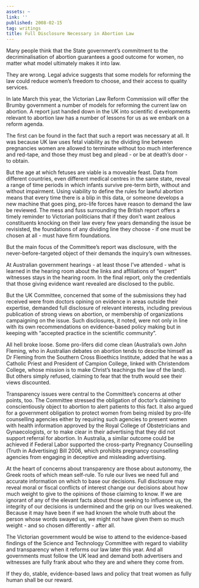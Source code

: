```yaml
---
assets: ~
link: ''
published: 2008-02-15
tag: writings
title: Full Disclosure Necessary in Abortion Law
---
```

Many people think that the State government’s commitment to the
decriminalisation of abortion guarantees a good outcome for women, no
matter what model ultimately makes it into law.

They are wrong. Legal advice suggests that some models for reforming the
law could reduce women’s freedom to choose, and their access to quality
services.

In late March this year, the Victorian Law Reform Commission will offer
the Brumby government a number of models for reforming the current law
on abortion. A report just handed down in the UK into scientific d
evelopments relevant to abortion law has a number of lessons for us as
we embark on a reform agenda.

The first can be found in the fact that such a report was necessary at
all. It was because UK law uses fetal viability as the dividing line
between pregnancies women are allowed to terminate without too much
interference and red-tape, and those they must beg and plead - or be at
death’s door - to obtain.

But the age at which fetuses are viable is a moveable feast. Data from
different countries, even different medical centres in the same state,
reveal a range of time periods in which infants survive pre-term birth,
without and without impairment. Using viability to define the rules for
lawful abortion means that every time there is a blip in this data, or
someone develops a new machine that goes ping, pro-life forces have
reason to demand the law be reviewed. The mess and fuss surrounding the
British report offers a timely reminder to Victorian politicians that if
they don’t want zealous constituents knocking on their law every few
years demanding the issue be revisisted, the foundations of any dividing
line they choose - if one must be chosen at all - must have firm
foundations.

But the main focus of the Committee’s report was disclosure, with the
never-before-targeted object of their demands the inquiry’s own
witnesses.

At Australian government hearings - at least those I’ve attended - what
is learned in the hearing room about the links and affiliations of
“expert” witnesses stays in the hearing room. In the final report, only
the credentials that those giving evidence want revealed are disclosed
to the public.

But the UK Committee, concerned that some of the submissions they had
received were from doctors opining on evidence in areas outside their
expertise, demanded full disclosure of relevant interests, including
previous publication of strong views on abortion, or membership of
organizations campaigning on the issue. Such disclosures, it noted, were
not only in line with its own recommendations on evidence-based policy
making but in keeping with “accepted practice in the scientific
community”.

All hell broke loose. Some pro-lifers did come clean (Australia’s own
John Fleming, who in Australian debates on abortion tends to describe
himself as Dr Fleming from the Southern Cross Bioethics Institute, added
that he was a Catholic Priest and President of Campion College, linked
with Christendom College, whose mission is to make Christ’s teachings
the law of the land). But others simply refused, claiming to fear that
the truth would see their views discounted.

Transparency issues were central to the Committee’s concerns at other
points, too. The Committee stressed the obligation of doctor’s claiming
to conscientiously object to abortion to alert patients to this fact. It
also argued for a government obligation to protect women from being
misled by pro-life counselling agencies either by requiring such
agencies to present women with health information approved by the Royal
College of Obstetricians and Gynaecologists, or to make clear in their
advertising that they did not support referral for abortion. In
Australia, a similar outcome could be achieved if Federal Labor
supported the cross-party Pregnancy Counselling (Truth in Advertising)
Bill 2006, which prohibits pregnancy counselling agencies from engaging
in deceptive and misleading advertising.

At the heart of concerns about transparency are those about autonomy,
the Greek roots of which mean self-rule. To rule our lives we need full
and accurate information on which to base our decisions. Full disclosure
may reveal moral or fiscal conflicts of interest change our decisions
about how much weight to give to the opinions of those claiming to know.
If we are ignorant of any of the elevant facts about those seeking to
influence us, the integrity of our decisions is undermined and the grip
on our lives weakened. Because it may have been if we had known the
whole truth about the person whose words swayed us, we might not have
given them so much weight - and so chosen differently - after all.

The Victorian government would be wise to attend to the evidence-based
findings of the Science and Technology Committee with regard to
viability and transparency when it reforms our law later this year. And
all governments must follow the UK lead and demand both advertisers and
witnesses are fully frank about who they are and where they come from.

If they do, stable, evidence-based laws and policy that treat women as
fully human shall be our reward.